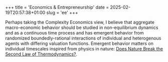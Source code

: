 +++
title = 'Economics & Entrepreneurship'
date = 2025-02-19T20:57:38+01:00
slug = 'ee'
+++

Perhaps taking the Complexity Economics view, I believe that aggregate macro-economic behavior should be studied in non-equilibrium dynamics and as a continuous time process and has emergent behavior from randomized boundedly-rational interactions of individual and heterogenous agents with differing valuation functions. Emergent behavior matters on individual timescales inspired from physics in nature: [Does Nature Break the Second Law of Thermodynamics?](https://www.scientificamerican.com/article/how-nature-breaks-the-second-law/).

